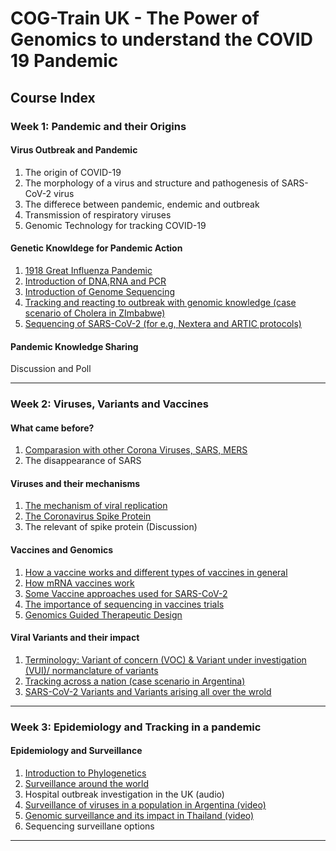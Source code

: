 # COG-Train UK - The Power of Genomics to understand the COVID 19 Pandemic

## Course Index

### Week 1: Pandemic and their Origins

#### Virus Outbreak and Pandemic

1. The origin of COVID-19
2. The morphology of a virus and  structure and pathogenesis of SARS-CoV-2 virus
3. The differece between pandemic, endemic and outbreak
4. Transmission of respiratory viruses
5. Genomic Technology for tracking COVID-19

#### Genetic Knowldege for Pandemic Action

1. [1918 Great Influenza Pandemic](https://youtu.be/3x1aLAw_xkY)
2. [Introduction of DNA,RNA and PCR](https://youtu.be/fCd6B5HRaZ8)
3. [Introduction of Genome Sequencing](https://youtu.be/qzusVw4Dp8w)
4. [Tracking and reacting to outbreak with genomic knowledge (case scenario of Cholera in ZImbabwe)](https://www.nejm.org/doi/full/10.1056/NEJMc2004773)
5. [Sequencing of SARS-CoV-2 (for e.g, Nextera and ARTIC protocols)](https://bmcgenomics.biomedcentral.com/articles/10.1186/s12864-020-07283-6#Fig1)

#### Pandemic Knowledge Sharing

Discussion and Poll

---

### Week 2: Viruses, Variants and Vaccines

#### What came before?

1. [Comparasion with other Corona Viruses, SARS, MERS](https://www.science.org/doi/10.1126/science.300.5624.1351a)
2. The disappearance of SARS

#### Viruses and their mechanisms

1. [The mechanism of viral replication](https://www.fpm.org.uk/blog/covid-19-sars-cov-2-pandemic/)
2. [The Coronavirus Spike Protein](https://pdb101.rcsb.org/motm/256)
3. The relevant of spike protein (Discussion)

#### Vaccines and Genomics

1. [How a vaccine works and different types of vaccines in general](https://vk.ovg.ox.ac.uk/vk/how-do-vaccines-work)
2. [How mRNA vaccines work](https://vaccinemakers.org/)
3. [Some Vaccine approaches used for SARS-CoV-2](https://www.nature.com/articles/s41541-021-00292-w)
4. [The importance of sequencing in vaccines trials](https://www.nih.gov/news-events/news-releases/clinical-trials-monoclonal-antibodies-prevent-covid-19-now-enrolling)
5. [Genomics Guided Therapeutic Design](https://www.who.int/publications/i/item/WHO-2019-nCoV-therapeutics-2022.4)

#### Viral Variants and their impact

1. [Terminology: Variant of concern (VOC) & Variant under investigation (VUI)/ normanclature of variants](https://www.who.int/en/activities/tracking-SARS-CoV-2-variants/)
2. [Tracking across a nation (case scenario in Argentina)](http://pais.qb.fcen.uba.ar/)
3. [SARS-CoV-2 Variants and Variants arising all over the wrold](https://cov-lineages.org/resources/pangolin.html)

---

### Week 3: Epidemiology and Tracking in a pandemic

#### Epidemiology and Surveillance

1. [Introduction to Phylogenetics](https://www.cell.com/cell/fulltext/S0092-8674(20)31537-3?_returnURL=https%3A%2F%2Flinkinghub.elsevier.com%2Fretrieve%2Fpii%2FS0092867420315373%3Fshowall%3Dtrue)
2. [Surveillance around the world](https://africacdc.org/)
3. Hospital outbreak investigation in the UK (audio)
4. [Surveillance of viruses in a population in Argentina (video)](http://pais.qb.fcen.uba.ar/)
5. [Genomic surveillance and its impact in Thailand (video)](https://coni.team/)
6. Sequencing surveillane options

---